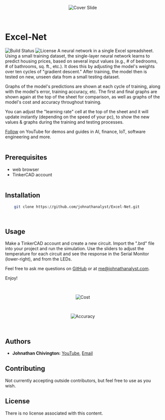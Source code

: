 <p align="center">
	<img src='https://github.com/johnathanalyst/Excel-Net/blob/main/imgs/banner.png' alt='Cover Slide'/>
</p>
<br/>

# Excel-Net
![Build Status](https://img.shields.io/badge/build-Stable-green.svg)
![License](https://img.shields.io/badge/license-NONE-green.svg)
A neural network in a single Excel spreadsheet. Using a small training dataset, the single-layer neural network learns to predict housing prices, based on several input values (e.g., # of bedrooms, # of bathrooms, sq. ft., etc.). It does this by adjusting the model's weights over ten cycles of "gradient descent." After training, the model then is tested on new, unseen data from a small testing dataset.

Graphs of the model's predictions are shown at each cycle of training, along with the model's error, training accuracy, etc. The first and final graphs are shown again at the top of the sheet for comparison, as well as graphs of the model's cost and accuracy throughout training.

You can adjust the "learning rate" cell at the top of the sheet and it will update instantly (depending on the speed of your pc), to show the new values & graphs during the training and testing processes.


[Follow](https://www.youtube.com/@johnathanalyst?sub_confirmation=1) on YouTube for demos and guides in AI, finance, IoT, software engineering and more.
<br/><br/>


## Prerequisites
* web browser
* TinkerCAD account
<br/><br/>


## Installation
```bash
	git clone https://github.com/johnathanalyst/Excel-Net.git
```
<br/>


## Usage
Make a TinkerCAD account and create a new circuit. Import the ".brd" file into your project and run the simulation. Use the sliders to adjust the temperature for each circuit and see the response in the Serial Monitor (lower-right), and from the LEDs.

Feel free to ask me questions on [GitHub](https://github.com/johnathanalyst) or at me@johnathanalyst.com.

Enjoy!

<br/>
<p align="center">
	<img src='https://github.com/johnathanalyst/Excel-Net/blob/main/imgs/cost.png' alt='Cost'/>
</p><br/>

<p align="center">
	<img src='https://github.com/johnathanalyst/Excel-Net/blob/main/imgs/accuracy.png' alt='Accuracy'/>
</p>
<br/>


## Authors
* **Johnathan Chivington:** [YouTube](https://youtube.com/@johnathanalyst), [Email](me@johnathanalyst.com)

## Contributing
Not currently accepting outside contributors, but feel free to use as you wish.

## License
There is no license associated with this content.
<br/><br/>
